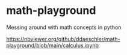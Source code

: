 # math-playground
Messing around with math concepts in python

https://nbviewer.org/github/ddaeschler/math-playground/blob/main/calculus.ipynb
